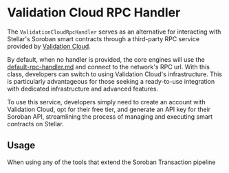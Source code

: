 # Validation Cloud RPC Handler

The `ValidationCloudRpcHandler` serves as an alternative for interacting with Stellar's Soroban smart contracts through a third-party RPC service provided by [Validation Cloud](https://www.validationcloud.io/).&#x20;

By default, when no handler is provided, the core engines will use the [default-rpc-handler.md](default-rpc-handler.md "mention") and connect to the network's RPC url. With this class, developers can switch to using Validation Cloud's infrastructure. This is particularly advantageous for those seeking a ready-to-use integration with dedicated infrastructure and advanced features.&#x20;

To use this service, developers simply need to create an account with Validation Cloud, opt for their free tier, and generate an API key for their Soroban API, streamlining the process of managing and executing smart contracts on Stellar.



## Usage

When using any of the tools that extend the Soroban Transaction pipeline&#x20;
